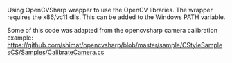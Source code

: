 Using OpenCVSharp wrapper to use the OpenCV libraries. The wrapper requires the x86/vc11 dlls. This can be added to the Windows PATH variable.


Some of this code was adapted from the opencvsharp camera calibration example: https://github.com/shimat/opencvsharp/blob/master/sample/CStyleSamplesCS/Samples/CalibrateCamera.cs
